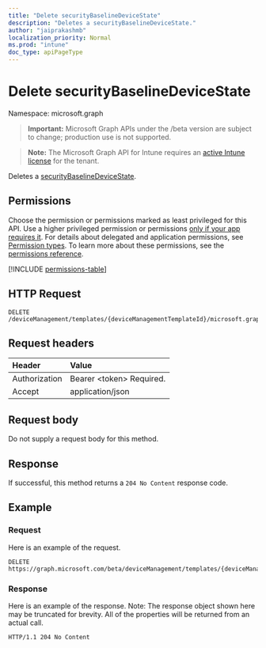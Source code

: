 ```yaml
---
title: "Delete securityBaselineDeviceState"
description: "Deletes a securityBaselineDeviceState."
author: "jaiprakashmb"
localization_priority: Normal
ms.prod: "intune"
doc_type: apiPageType
---
```


# Delete securityBaselineDeviceState

Namespace: microsoft.graph

> **Important:** Microsoft Graph APIs under the /beta version are subject to change; production use is not supported.

> **Note:** The Microsoft Graph API for Intune requires an [active Intune license](https://go.microsoft.com/fwlink/?linkid=839381) for the tenant.

Deletes a [securityBaselineDeviceState](../resources/intune-deviceintent-securitybaselinedevicestate.md).

## Permissions
Choose the permission or permissions marked as least privileged for this API. Use a higher privileged permission or permissions [only if your app requires it](/graph/permissions-overview#best-practices-for-using-microsoft-graph-permissions). For details about delegated and application permissions, see [Permission types](/graph/permissions-overview#permission-types). To learn more about these permissions, see the [permissions reference](/graph/permissions-reference).

<!-- { "blockType": "permissions", "name": "intune_deviceintent_securitybaselinedevicestate_delete" } -->
[!INCLUDE [permissions-table](../includes/permissions/intune-deviceintent-securitybaselinedevicestate-delete-permissions.md)]

## HTTP Request
<!-- {
  "blockType": "ignored"
}
-->
``` http
DELETE /deviceManagement/templates/{deviceManagementTemplateId}/microsoft.graph.securityBaselineTemplate/deviceStates/{securityBaselineDeviceStateId}
```

## Request headers
|Header|Value|
|:---|:---|
|Authorization|Bearer &lt;token&gt; Required.|
|Accept|application/json|

## Request body
Do not supply a request body for this method.

## Response
If successful, this method returns a `204 No Content` response code.

## Example

### Request
Here is an example of the request.
``` http
DELETE https://graph.microsoft.com/beta/deviceManagement/templates/{deviceManagementTemplateId}/microsoft.graph.securityBaselineTemplate/deviceStates/{securityBaselineDeviceStateId}
```

### Response
Here is an example of the response. Note: The response object shown here may be truncated for brevity. All of the properties will be returned from an actual call.
``` http
HTTP/1.1 204 No Content
```

